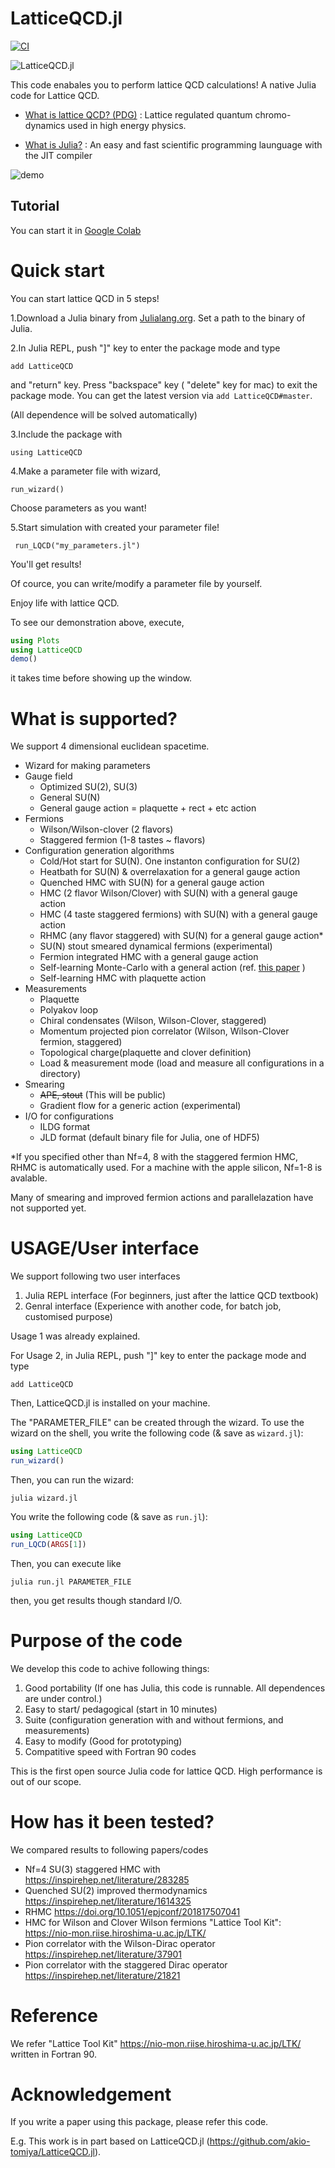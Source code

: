 # LatticeQCD.jl 


[![CI](https://github.com/akio-tomiya/LatticeQCD.jl/actions/workflows/CI.yml/badge.svg)](https://github.com/akio-tomiya/LatticeQCD.jl/actions/workflows/CI.yml)

![LatticeQCD.jl](logo.png)

This code enabales you to perform lattice QCD calculations! A native Julia code for Lattice QCD.

- [What is lattice QCD? (PDG)](https://pdg.lbl.gov/2019/reviews/rpp2018-rev-lattice-qcd.pdf) : Lattice regulated quantum chromo-dynamics used in high energy physics.

- [What is Julia?](https://julialang.org/) : An easy and fast scientific programming launguage with the JIT compiler


![demo](demo.gif)

## Tutorial

You can start it in [Google Colab](https://colab.research.google.com/drive/1xmUdDxq0aLuZdM3l4D_MkmI7-lbeQV9s?usp=sharing#scrollTo=voHnFRafPt8D)


# Quick start

You can start lattice QCD in 5 steps!



1.Download a Julia binary from [Julialang.org](https://julialang.org/downloads/). Set a path to the binary of Julia. 



2.In Julia REPL, push "]" key to enter the package mode and type

```
add LatticeQCD
```
and "return" key. Press "backspace" key ( "delete" key for mac) to exit the package mode.
You can get the latest version via ``add LatticeQCD#master``.

(All dependence will be solved automatically)



3.Include the package with

```
using LatticeQCD
```



4.Make a parameter file with wizard,

```
run_wizard()
```

Choose parameters as you want!



5.Start simulation with created your parameter file!

```
 run_LQCD("my_parameters.jl")
```

You'll get results!

Of cource, you can write/modify a parameter file by yourself.

Enjoy life with lattice QCD.

To see our demonstration above, execute,
```julia
using Plots
using LatticeQCD 
demo()
```
it takes time before showing up the window.

# What is supported?

We support 4 dimensional euclidean spacetime.

- Wizard for making parameters
- Gauge field
  - Optimized SU(2), SU(3)
  - General SU(N)
  - General gauge action = plaquette + rect + etc action
- Fermions
  - Wilson/Wilson-clover (2 flavors)
  - Staggered fermion (1-8 tastes ~ flavors)
- Configuration generation algorithms
  - Cold/Hot start for SU(N). One instanton configuration for SU(2)
  - Heatbath for SU(N) & overrelaxation for a general gauge action
  - Quenched HMC with SU(N) for a general gauge action
  - HMC (2 flavor Wilson/Clover) with SU(N) with a general gauge action
  - HMC (4 taste staggered fermions) with SU(N) with a general gauge action
  - RHMC (any flavor staggered) with SU(N) for a general gauge action*
  - SU(N) stout smeared dynamical fermions (experimental)
  - Fermion integrated HMC with a general gauge action
  - Self-learning Monte-Carlo with a general action (ref. [this paper](https://arxiv.org/abs/2010.11900) )
  - Self-learning HMC with plaquette action
- Measurements
  - Plaquette
  - Polyakov loop
  - Chiral condensates (Wilson, Wilson-Clover, staggered)
  - Momentum projected pion correlator (Wilson, Wilson-Clover fermion, staggered)
  - Topological charge(plaquette and clover definition)
  - Load & measurement mode (load and measure all configurations in a directory)
- Smearing
  - <s>APE, stout</s> (This will be public)
  - Gradient flow for a generic action (experimental)
- I/O for configurations
  - ILDG format
  - JLD format (default binary file for Julia, one of HDF5)

*If you specified other than Nf=4, 8 with the staggered fermion HMC, RHMC is automatically used. For a machine with the apple silicon, Nf=1-8 is avalable.



Many of smearing and improved fermion actions and parallelazation have not supported yet.




# USAGE/User interface

We support following two user interfaces

1. Julia REPL interface (For beginners, just after the lattice QCD textbook)
2. Genral interface (Experience with another code, for batch job, customised purpose)

Usage 1 was already explained. 

For Usage 2, in Julia REPL, push "]" key to enter the package mode and type

```
add LatticeQCD
```
Then, LatticeQCD.jl is installed on your machine. 

The "PARAMETER_FILE" can be created through the wizard. To use the wizard on the shell, you write the following code (& save as ``wizard.jl``): 

```julia:wizard.jl
using LatticeQCD
run_wizard()
```

Then, you can run the wizard:

```
julia wizard.jl
```

You write the following code (& save as ``run.jl``):
```julia:run.jl
using LatticeQCD
run_LQCD(ARGS[1])
```

Then, you can execute like

```
julia run.jl PARAMETER_FILE
```

then, you get results though standard I/O. 

# Purpose of the code
We develop this code to achive following things:

1. Good portability (If one has Julia, this code is runnable. All dependences are under control.)
2. Easy to start/ pedagogical (start in 10 minutes)
3. Suite (configuration generation with and without fermions, and measurements)
4. Easy to modify (Good for prototyping)
5. Compatitive speed with Fortran 90 codes

This is the first open source Julia code for lattice QCD. High performance is out of our scope.

# How has it been tested?

We compared results to following papers/codes 

- Nf=4 SU(3) staggered HMC with https://inspirehep.net/literature/283285
- Quenched SU(2) improved thermodynamics https://inspirehep.net/literature/1614325
- RHMC https://doi.org/10.1051/epjconf/201817507041
- HMC for Wilson and Clover Wilson fermions "Lattice Tool Kit":  https://nio-mon.riise.hiroshima-u.ac.jp/LTK/ 
- Pion correlator with the Wilson-Dirac operator https://inspirehep.net/literature/37901
- Pion correlator with the staggered Dirac operator https://inspirehep.net/literature/21821

# Reference

We refer "Lattice Tool Kit" https://nio-mon.riise.hiroshima-u.ac.jp/LTK/ written in Fortran 90.

# Acknowledgement
If you write a paper using this package, please refer this code.

E.g. This work is in part based on LatticeQCD.jl (https://github.com/akio-tomiya/LatticeQCD.jl).
